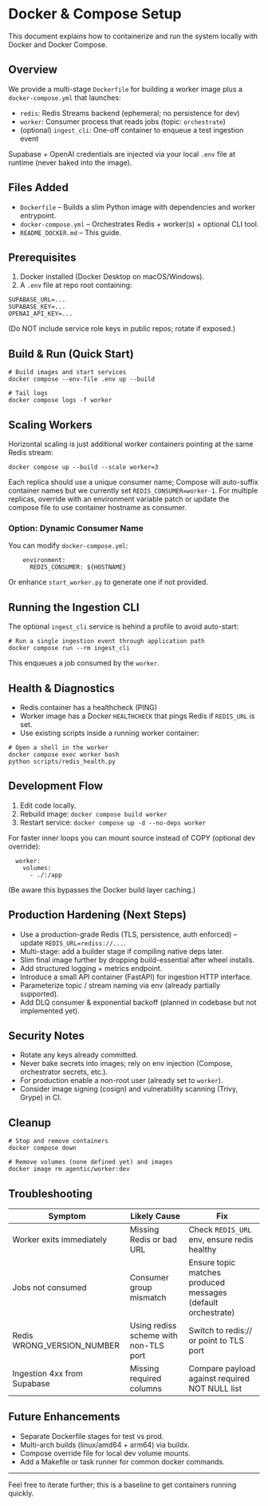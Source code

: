 # Docker & Compose Setup

This document explains how to containerize and run the system locally with Docker and Docker Compose.

## Overview
We provide a multi-stage `Dockerfile` for building a worker image plus a `docker-compose.yml` that launches:
- `redis`: Redis Streams backend (ephemeral; no persistence for dev)
- `worker`: Consumer process that reads jobs (topic: `orchestrate`)
- (optional) `ingest_cli`: One-off container to enqueue a test ingestion event

Supabase + OpenAI credentials are injected via your local `.env` file at runtime (never baked into the image).

## Files Added
- `Dockerfile` – Builds a slim Python image with dependencies and worker entrypoint.
- `docker-compose.yml` – Orchestrates Redis + worker(s) + optional CLI tool.
- `README_DOCKER.md` – This guide.

## Prerequisites
1. Docker installed (Docker Desktop on macOS/Windows).
2. A `.env` file at repo root containing:
```
SUPABASE_URL=...
SUPABASE_KEY=...
OPENAI_API_KEY=...
```
(Do NOT include service role keys in public repos; rotate if exposed.)

## Build & Run (Quick Start)
```
# Build images and start services
docker compose --env-file .env up --build

# Tail logs
docker compose logs -f worker
```

## Scaling Workers
Horizontal scaling is just additional worker containers pointing at the same Redis stream:
```
docker compose up --build --scale worker=3
```
Each replica should use a unique consumer name; Compose will auto-suffix container names but we currently set `REDIS_CONSUMER=worker-1`. For multiple replicas, override with an environment variable patch or update the compose file to use container hostname as consumer.

### Option: Dynamic Consumer Name
You can modify `docker-compose.yml`:
```
    environment:
      REDIS_CONSUMER: ${HOSTNAME}
```
Or enhance `start_worker.py` to generate one if not provided.

## Running the Ingestion CLI
The optional `ingest_cli` service is behind a profile to avoid auto-start:
```
# Run a single ingestion event through application path
docker compose run --rm ingest_cli
```
This enqueues a job consumed by the `worker`.

## Health & Diagnostics
- Redis container has a healthcheck (PING)
- Worker image has a Docker `HEALTHCHECK` that pings Redis if `REDIS_URL` is set.
- Use existing scripts inside a running worker container:
```
# Open a shell in the worker
docker compose exec worker bash
python scripts/redis_health.py
```

## Development Flow
1. Edit code locally.
2. Rebuild image: `docker compose build worker`
3. Restart service: `docker compose up -d --no-deps worker`

For faster inner loops you can mount source instead of COPY (optional dev override):
```
  worker:
    volumes:
      - ./:/app
```
(Be aware this bypasses the Docker build layer caching.)

## Production Hardening (Next Steps)
- Use a production-grade Redis (TLS, persistence, auth enforced) – update `REDIS_URL=rediss://...`.
- Multi-stage: add a builder stage if compiling native deps later.
- Slim final image further by dropping build-essential after wheel installs.
- Add structured logging + metrics endpoint.
- Introduce a small API container (FastAPI) for ingestion HTTP interface.
- Parameterize topic / stream naming via env (already partially supported).
- Add DLQ consumer & exponential backoff (planned in codebase but not implemented yet).

## Security Notes
- Rotate any keys already committed.
- Never bake secrets into images; rely on env injection (Compose, orchestrator secrets, etc.).
- For production enable a non-root user (already set to `worker`).
- Consider image signing (cosign) and vulnerability scanning (Trivy, Grype) in CI.

## Cleanup
```
# Stop and remove containers
docker compose down

# Remove volumes (none defined yet) and images
docker image rm agentic/worker:dev
```

## Troubleshooting
| Symptom | Likely Cause | Fix |
|---------|--------------|-----|
| Worker exits immediately | Missing Redis or bad URL | Check `REDIS_URL` env, ensure redis healthy |
| Jobs not consumed | Consumer group mismatch | Ensure topic matches produced messages (default orchestrate) |
| Redis WRONG_VERSION_NUMBER | Using rediss scheme with non-TLS port | Switch to redis:// or point to TLS port |
| Ingestion 4xx from Supabase | Missing required columns | Compare payload against required NOT NULL list |

## Future Enhancements
- Separate Dockerfile stages for test vs prod.
- Multi-arch builds (linux/amd64 + arm64) via buildx.
- Compose override file for local dev volume mounts.
- Add a Makefile or task runner for common docker commands.

---
Feel free to iterate further; this is a baseline to get containers running quickly.
